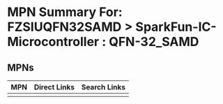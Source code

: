 



# MPN Summary For: FZSIUQFN32SAMD > SparkFun-IC-Microcontroller : QFN-32_SAMD

## MPNs
  

|MPN|Direct Links|Search Links|
| :--- | :--- | :--- |
||||
